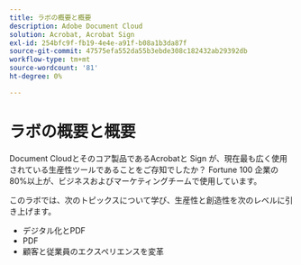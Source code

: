 ```yaml
---
title: ラボの概要と概要
description: Adobe Document Cloud
solution: Acrobat, Acrobat Sign
exl-id: 254bfc9f-fb19-4e4e-a91f-b08a1b3da87f
source-git-commit: 47575efa552da55b3ebde308c182432ab29392db
workflow-type: tm+mt
source-wordcount: '81'
ht-degree: 0%

---
```


# ラボの概要と概要

Document Cloudとそのコア製品であるAcrobatと Sign が、現在最も広く使用されている生産性ツールであることをご存知でしたか？ Fortune 100 企業の 80%以上が、ビジネスおよびマーケティングチームで使用しています。

このラボでは、次のトピックスについて学び、生産性と創造性を次のレベルに引き上げます。

* デジタル化とPDF
* PDF
* 顧客と従業員のエクスペリエンスを変革
